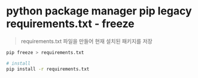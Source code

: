 # python package manager pip legacy requirements.txt - freeze

> requirements.txt 파일을 만들어 현재 설치된 패키지를 저장

```sh
pip freeze > requirements.txt

# install
pip install -r requirements.txt
```
